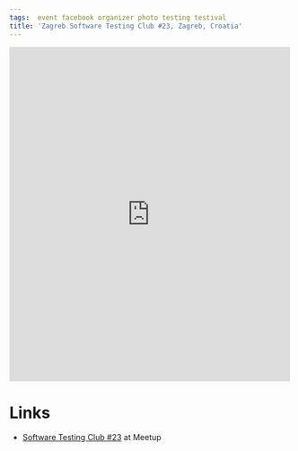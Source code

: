 ```yaml
---
tags:  event facebook organizer photo testing testival
title: 'Zagreb Software Testing Club #23, Zagreb, Croatia'
---
```

<iframe src="https://www.facebook.com/plugins/post.php?href=https%3A%2F%2Fwww.facebook.com%2Fmedia%2Fset%2F%3Fset%3Da.10153736493482290.1073741833.735252289%26type%3D3&width=500" width="500" height="597" style="border:none;overflow:hidden" scrolling="no" frameborder="0" allowTransparency="true"></iframe>

# Links

- [Software Testing Club #23](http://www.meetup.com/SoftwareTestingClub/events/226163232/) at Meetup
